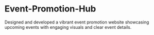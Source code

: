 # Event-Promotion-Hub
Designed and developed a vibrant event promotion website showcasing upcoming events with engaging visuals and clear event details.

